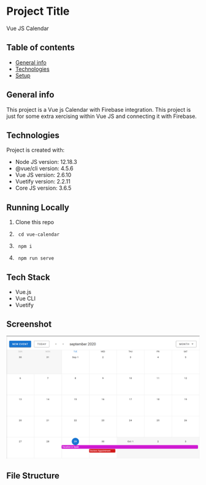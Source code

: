 # Project Title
 Vue JS Calendar

## Table of contents
* [General info](#general-info)
* [Technologies](#technologies)
* [Setup](#setup)

## General info
This project is a Vue js Calendar with Firebase integration. This project is just for some extra xercising within Vue JS and connecting it with Firebase.
	
## Technologies
Project is created with:
* Node JS version: 12.18.3
* @vue/cli version: 4.5.6
* Vue JS version: 2.6.10
* Vuetify version: 2.2.11
* Core JS version: 3.6.5

## Running Locally

1. Clone this repo
2. ``` 
    cd vue-calendar
   ```
3. ``` 
    npm i
    ```
2. ``` 
    npm run serve
   ```

## Tech Stack

* Vue.js
* Vue CLI
* Vuetify

## Screenshot

![picture](calendar-app.png)

## File Structure